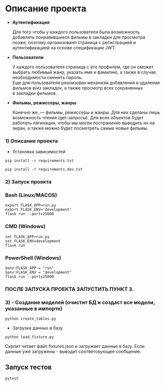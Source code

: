 # Описание проекта

- **Аутентификация**
  
    Для того чтобы у каждого пользователя была возможность добавлять понравившиеся фильмы в закладки для просмотра позже, поэтому организованп страница с регистрацией и аутентификацией на основе спецификации JWT.
    
- **Пользователи**
   
    У каждого пользователя страница с его профилем, где он сможет выбрать любимый жанр, указать имя и фамилию, а также в случае необходимости сменить пароль.    
    Еще для пользователя реализован механизм добавления и удаления фильмов в/из закладок, а также просмотр всех сохраненных в закладки фильмов.
    
- **Фильмы, режиссеры, жанры**

   Конечно же, — фильмы, режиссеры и жанры. Для них сделаны лишь возможность чтения (get-запросы).
   Для всех объектов будет работать пагинация, чтобы мы могли постранично выводить их на экран, а также можно будет посмотреть самые новые фильмы.


### 1) Описание проекта
- Установка зависимостей
```shell
pip install -r requirements.txt

pip install -r requirements.dev.txt
```

### 2) Запуск проекта

### Bash (Linux/MACOS)
```shell
export FLASK_APP=run.py
export FLASK_ENV='development'
flask run --port=25000 
```

### CMD (Windows)
```shell
set FLASK_APP=run.py
set FLASK_ENV=development
flask run
```

### PowerShell (Windows)
```shell
$env:FLASK_APP = "run"
$env:FLASK_ENV = "development"
flask run --port=25000 
```

### ПОСЛЕ ЗАПУСКА ПРОЕКТА ЗАПУСТИТЬ ПУНКТ 3.
### 3) - Создание моделей (очистит БД и создаст все модели, указанные в импорте)
```shell
python create_tables.py
```

- Загрузка данных в базу
```shell
python load_fixture.py
```
Скрпит читает файл fixtures.json и загружает данные в базу. Если данные уже загружены - выводит соответсвующее сообщение.

## Запуск тестов
```shell
pytest
```

